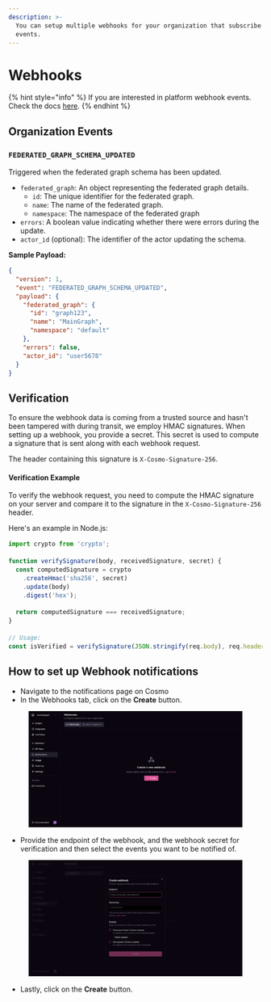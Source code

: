 ```yaml
---
description: >-
  You can setup multiple webhooks for your organization that subscribe to
  events.
---
```


# Webhooks

{% hint style="info" %}
If you are interested in platform webhook events. Check the docs [here](../../control-plane/webhooks.md).
{% endhint %}

## Organization Events

### `FEDERATED_GRAPH_SCHEMA_UPDATED`

Triggered when the federated graph schema has been updated.

* `federated_graph`: An object representing the federated graph details.
  * `id`: The unique identifier for the federated graph.
  * `name`: The name of the federated graph.
  * `namespace`: The namespace of the federated graph
* `errors`: A boolean value indicating whether there were errors during the update.
* `actor_id` (optional): The identifier of the actor updating the schema.

**Sample Payload:**

```json
{
  "version": 1,
  "event": "FEDERATED_GRAPH_SCHEMA_UPDATED",
  "payload": {
    "federated_graph": {
      "id": "graph123",
      "name": "MainGraph",
      "namespace": "default"
    },
    "errors": false,
    "actor_id": "user5678"
  }
}
```

## Verification

To ensure the webhook data is coming from a trusted source and hasn't been tampered with during transit, we employ HMAC signatures. When setting up a webhook, you provide a secret. This secret is used to compute a signature that is sent along with each webhook request.

The header containing this signature is `X-Cosmo-Signature-256`.

#### Verification Example

To verify the webhook request, you need to compute the HMAC signature on your server and compare it to the signature in the `X-Cosmo-Signature-256` header.

Here's an example in Node.js:

```javascript
import crypto from 'crypto';

function verifySignature(body, receivedSignature, secret) {
  const computedSignature = crypto
    .createHmac('sha256', secret)
    .update(body)
    .digest('hex');

  return computedSignature === receivedSignature;
}

// Usage:
const isVerified = verifySignature(JSON.stringify(req.body), req.headers['x-cosmo-signature-256'], YOUR_SECRET);
```

## How to set up Webhook notifications

* Navigate to the notifications page on Cosmo
* In the Webhooks tab, click on the **Create** button.

<figure><img src="../../.gitbook/assets/image (126).png" alt=""><figcaption></figcaption></figure>

* Provide the endpoint of the webhook, and the webhook secret for verification and then select the events you want to be notified of.

<figure><img src="../../.gitbook/assets/image (127).png" alt=""><figcaption></figcaption></figure>

* Lastly, click on the **Create** button.
